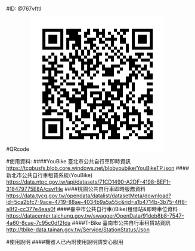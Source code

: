 #ID: @767vfttl

#QRcode 
![image](767vfttl.png)

#使用資料: 
####YouBike 臺北市公共自行車即時資訊 
https://tcgbusfs.blob.core.windows.net/blobyoubike/YouBikeTP.json 
####新北市公共自行車租賃系統(YouBike) 
https://data.ntpc.gov.tw/api/datasets/71CD1490-A2DF-4198-BEF1-318479775E8A/csv/file 
####桃園公共自行車即時服務資料 
https://data.tycg.gov.tw/opendata/datalist/datasetMeta/download?id=5ca2bfc7-9ace-4719-88ae-4034b9a5a55c&rid=a1b4714b-3b75-4ff8-a8f2-cc377e4eaa0f 
####臺中市公共自行車(iBike)租借站&即時車位資料 
https://datacenter.taichung.gov.tw/swagger/OpenData/91deb8b8-7547-4a60-8cae-7c95c0df2fda 
####T-Bike 臺南市公共自行車租賃站資訊 
http://tbike-data.tainan.gov.tw/Service/StationStatus/Json

#使用說明 
####機器人已內附使用說明請安心服用
